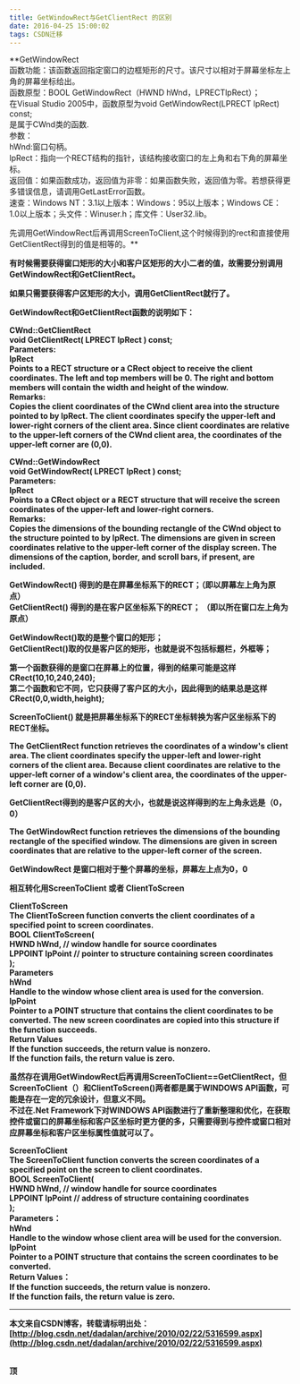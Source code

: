 ```yaml
---
title: GetWindowRect与GetClientRect 的区别
date: 2016-04-25 15:00:02
tags: CSDN迁移
---
```

   **GetWindowRect  
 函数功能：该函数返回指定窗口的边框矩形的尺寸。该尺寸以相对于屏幕坐标左上角的屏幕坐标给出。  
 函数原型：BOOL GetWindowRect（HWND hWnd，LPRECTlpRect）；  
 在Visual Studio 2005中，函数原型为void GetWindowRect(LPRECT lpRect) const;  
 是属于CWnd类的函数.  
 参数：  
 hWnd:窗口句柄。  
 lpRect：指向一个RECT结构的指针，该结构接收窗口的左上角和右下角的屏幕坐标。  
 返回值：如果函数成功，返回值为非零：如果函数失败，返回值为零。若想获得更多错误信息，请调用GetLastError函数。  
 速查：Windows NT：3.1以上版本：Windows：95以上版本；Windows CE：1.0以上版本；头文件：Winuser.h；库文件：User32.lib。  
   
 先调用GetWindowRect后再调用ScreenToClient,这个时候得到的rect和直接使用GetClientRect得到的值是相等的。**

 **有时候需要获得窗口矩形的大小和客户区矩形的大小二者的值，故需要分别调用GetWindowRect和GetClientRect。**

 **如果只需要获得客户区矩形的大小，调用GetClientRect就行了。**

 **GetWindowRect和GetClientRect函数的说明如下：**

 **CWnd::GetClientRect   
 void GetClientRect( LPRECT lpRect ) const;  
 Parameters:  
 lpRect  
 Points to a RECT structure or a CRect object to receive the client coordinates. The left and top members will be 0. The right and bottom members will contain the width and height of the window.  
 Remarks:  
 Copies the client coordinates of the CWnd client area into the structure pointed to by lpRect. The client coordinates specify the upper-left and lower-right corners of the client area. Since client coordinates are relative to the upper-left corners of the CWnd client area, the coordinates of the upper-left corner are (0,0).**

 **CWnd::GetWindowRect  
 void GetWindowRect( LPRECT lpRect ) const;  
 Parameters:  
 lpRect  
 Points to a CRect object or a RECT structure that will receive the screen coordinates of the upper-left and lower-right corners.  
 Remarks:  
 Copies the dimensions of the bounding rectangle of the CWnd object to the structure pointed to by lpRect. The dimensions are given in screen coordinates relative to the upper-left corner of the display screen. The dimensions of the caption, border, and scroll bars, if present, are included.**

 **GetWindowRect() 得到的是在屏幕坐标系下的RECT；（即以屏幕左上角为原点）   
 GetClientRect() 得到的是在客户区坐标系下的RECT； （即以所在窗口左上角为原点）**

 **GetWindowRect()取的是整个窗口的矩形；   
 GetClientRect()取的仅是客户区的矩形，也就是说不包括标题栏，外框等；**

 **第一个函数获得的是窗口在屏幕上的位置，得到的结果可能是这样CRect(10,10,240,240);   
 第二个函数和它不同，它只获得了客户区的大小，因此得到的结果总是这样CRect(0,0,width,height);**

 **ScreenToClient() 就是把屏幕坐标系下的RECT坐标转换为客户区坐标系下的RECT坐标。**

 **The GetClientRect function retrieves the coordinates of a window's client area. The client coordinates specify the upper-left and lower-right corners of the client area. Because client coordinates are relative to the upper-left corner of a window's client area, the coordinates of the upper-left corner are (0,0).**

 **GetClientRect得到的是客户区的大小，也就是说这样得到的左上角永远是（0，0）**

 **The GetWindowRect function retrieves the dimensions of the bounding rectangle of the specified window. The dimensions are given in screen coordinates that are relative to the upper-left corner of the screen.**

 **GetWindowRect 是窗口相对于整个屏幕的坐标，屏幕左上点为0，0**

 **相互转化用ScreenToClient 或者 ClientToScreen**

 **ClientToScreen  
 The ClientToScreen function converts the client coordinates of a specified point to screen coordinates.   
 BOOL ClientToScreen(  
 HWND hWnd, // window handle for source coordinates  
 LPPOINT lpPoint // pointer to structure containing screen coordinates  
 );  
 Parameters  
 hWnd   
 Handle to the window whose client area is used for the conversion.   
 lpPoint   
 Pointer to a POINT structure that contains the client coordinates to be converted. The new screen coordinates are copied into this structure if the function succeeds.   
 Return Values  
 If the function succeeds, the return value is nonzero.  
 If the function fails, the return value is zero.**

 **虽然存在调用GetWindowRect后再调用ScreenToClient==GetClientRect，但ScreenToClient（）和ClientToScreen()两者都是属于WINDOWS API函数，可能是存在一定的冗余设计，但意义不同。  
 不过在.Net Framework下对WINDOWS API函数进行了重新整理和优化，在获取控件或窗口的屏幕坐标和客户区坐标时更方便的多，只需要得到与控件或窗口相对应屏幕坐标和客户区坐标属性值就可以了。**

 **ScreenToClient  
 The ScreenToClient function converts the screen coordinates of a specified point on the screen to client coordinates.   
 BOOL ScreenToClient(  
 HWND hWnd, // window handle for source coordinates  
 LPPOINT lpPoint // address of structure containing coordinates  
 );  
 Parameters：  
 hWnd   
 Handle to the window whose client area will be used for the conversion.   
 lpPoint   
 Pointer to a POINT structure that contains the screen coordinates to be converted.   
 Return Values：  
 If the function succeeds, the return value is nonzero.  
 If the function fails, the return value is zero.**

 ** **

 **本文来自CSDN博客，转载请标明出处：[http://blog.csdn.net/dadalan/archive/2010/02/22/5316599.aspx](http://blog.csdn.net/dadalan/archive/2010/02/22/5316599.aspx)**

   
 [](http://blog.csdn.net/ke_yang/article/details/5417552#)[](http://blog.csdn.net/ke_yang/article/details/5417552#)[](http://blog.csdn.net/ke_yang/article/details/5417552#)[](http://blog.csdn.net/ke_yang/article/details/5417552#)[](http://blog.csdn.net/ke_yang/article/details/5417552#)[](http://blog.csdn.net/ke_yang/article/details/5417552#)  
 **顶**  
   
 